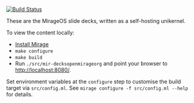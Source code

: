 [![Build Status](https://travis-ci.org/mirage/mirage-decks.svg?branch=master)](https://travis-ci.org/mirage/mirage-decks)

These are the MirageOS slide decks, written as a self-hosting unikernel.

To view the content locally:

* [Install Mirage](https://mirage.io/wiki/install)
* `make configure`
* `make build`
* Run `./src/mir-decksopenmirageorg` and point your browser to <http://localhost:8080/>.

Set environment variables at the `configure` step to customise the build target
via `src/config.ml`.  See `mirage configure -f src/config.ml --help` for details.
